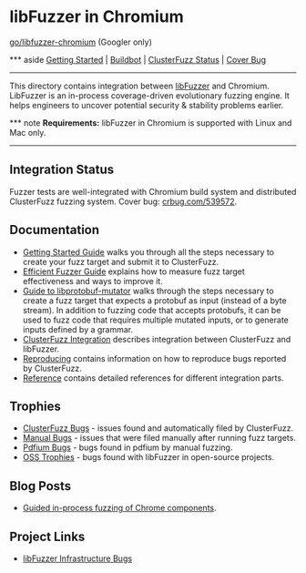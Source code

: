# libFuzzer in Chromium

[go/libfuzzer-chromium](https://goto.google.com/libfuzzer-chromium) (Googler only)

*** aside
[Getting Started](getting_started.md)
| [Buildbot](https://build.chromium.org/p/chromium.fyi/buildslaves/slave43-c1)
| [ClusterFuzz Status](https://clusterfuzz.com/v2/fuzzer-stats)
| [Cover Bug]
***

This directory contains integration between [libFuzzer] and Chromium.
LibFuzzer is an in-process coverage-driven evolutionary fuzzing engine. It helps
engineers to uncover potential security & stability problems earlier.

*** note
**Requirements:** libFuzzer in Chromium is supported with Linux and Mac only.
***

## Integration Status

Fuzzer tests are well-integrated with Chromium build system and distributed
ClusterFuzz fuzzing system. Cover bug: [crbug.com/539572].

## Documentation

* [Getting Started Guide] walks you through all the steps necessary to create
your fuzz target and submit it to ClusterFuzz.
* [Efficient Fuzzer Guide] explains how to measure fuzz target effectiveness and
ways to improve it.
* [Guide to libprotobuf-mutator] walks through the steps necessary to create a
fuzz target that expects a protobuf as input (instead of a byte stream). In
addition to fuzzing code that accepts protobufs, it can be used to fuzz
code that requires multiple mutated inputs, or to generate inputs defined by a
grammar.
* [ClusterFuzz Integration] describes integration between ClusterFuzz and
libFuzzer.
* [Reproducing] contains information on how to reproduce bugs reported by
  ClusterFuzz.
* [Reference] contains detailed references for different integration parts.

## Trophies
* [ClusterFuzz Bugs] - issues found and automatically filed by ClusterFuzz.
* [Manual Bugs] - issues that were filed manually after running fuzz targets.
* [Pdfium Bugs] - bugs found in pdfium by manual fuzzing.
* [OSS Trophies] - bugs found with libFuzzer in open-source projects.


## Blog Posts
* [Guided in-process fuzzing of Chrome components].

## Project Links
* [libFuzzer Infrastructure Bugs]

[libFuzzer]: http://llvm.org/docs/LibFuzzer.html
[crbug.com/539572]: https://bugs.chromium.org/p/chromium/issues/detail?id=539572
[Cover Bug]: https://bugs.chromium.org/p/chromium/issues/detail?id=539572
[Getting Started Guide]: getting_started.md
[Efficient Fuzzer Guide]: efficient_fuzzer.md
[Guide to libprotobuf-mutator]: libprotobuf-mutator.md
[ClusterFuzz Integration]: clusterfuzz.md
[Reproducing]: https://github.com/google/clusterfuzz-tools
[Reference]: reference.md
[ClusterFuzz Bugs]: https://bugs.chromium.org/p/chromium/issues/list?can=1&q=label:Stability-LibFuzzer%20label:ClusterFuzz&sort=-modified&colspec=ID%20Pri%20M%20Stars%20ReleaseBlock%20Component%20Status%20Owner%20Summary%20OS%20Modified
[Pdfium Bugs]: https://bugs.chromium.org/p/pdfium/issues/list?can=1&q=libfuzzer&colspec=ID+Type+Status+Priority+Milestone+Owner+Summary&cells=tiles
[Manual Bugs]: https://bugs.chromium.org/p/chromium/issues/list?can=1&q=label%3AStability-LibFuzzer+-label%3AClusterFuzz&sort=-modified&colspec=ID+Pri+M+Stars+ReleaseBlock+Component+Status+Owner+Summary+OS+Modified&x=m&y=releaseblock&cells=ids
[OSS Trophies]: http://llvm.org/docs/LibFuzzer.html#trophies
[Guided in-process fuzzing of Chrome components]: https://security.googleblog.com/2016/08/guided-in-process-fuzzing-of-chrome.html
[libFuzzer Infrastructure Bugs]: https://bugs.chromium.org/p/chromium/issues/list?q=label:LibFuzzer-Infra
